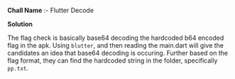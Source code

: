 **Chall Name** :- Flutter Decode

**Solution**

The flag check is basically base64 decoding the hardcoded b64 encoded flag in the apk. Using `blutter`, and then reading the main.dart will give the candidates an idea that base64 decoding is occuring. Further based on the flag format, they can find the hardcoded string in the folder, specifically `pp.txt`.
